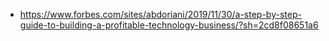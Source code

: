 - https://www.forbes.com/sites/abdoriani/2019/11/30/a-step-by-step-guide-to-building-a-profitable-technology-business/?sh=2cd8f08651a6
